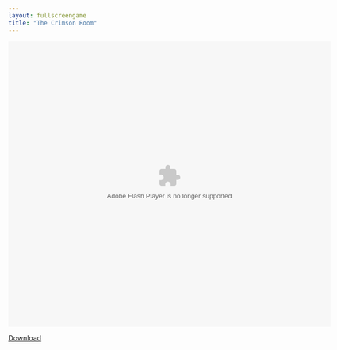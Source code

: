 ```yaml
---
layout: fullscreengame
title: "The Crimson Room"
---
```


<object width="100" height="100">
    <embed src="crimson.swf" flashvars="" base="" quality="high" allowscriptaccess="always" allowfullscreen="true" bgcolor="" wmode="window" width="650" height="575" type="application/x-shockwave-flash" pluginspage="http://www.macromedia.com/go/getflashplayer">
</object>

<br>

<a href="crimson.swf" download class="btn btn-secondary">Download</a>